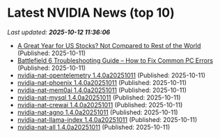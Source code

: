 # Latest NVIDIA News (top 10)
_Last updated: **2025-10-12 11:36:06**_

- [A Great Year for US Stocks? Not Compared to Rest of the World](https://finance.yahoo.com/news/great-us-stocks-not-compared-113000541.html) (Published: 2025-10-11)
- [Battlefield 6 Troubleshooting Guide – How to Fix Common PC Errors](https://wccftech.com/how-to/battlefield-6-troubleshooting-guide-how-to-fix-common-pc-errors/) (Published: 2025-10-11)
- [nvidia-nat-opentelemetry 1.4.0a20251011](https://pypi.org/project/nvidia-nat-opentelemetry/1.4.0a20251011/) (Published: 2025-10-11)
- [nvidia-nat-phoenix 1.4.0a20251011](https://pypi.org/project/nvidia-nat-phoenix/1.4.0a20251011/) (Published: 2025-10-11)
- [nvidia-nat-mem0ai 1.4.0a20251011](https://pypi.org/project/nvidia-nat-mem0ai/1.4.0a20251011/) (Published: 2025-10-11)
- [nvidia-nat-mysql 1.4.0a20251011](https://pypi.org/project/nvidia-nat-mysql/1.4.0a20251011/) (Published: 2025-10-11)
- [nvidia-nat-crewai 1.4.0a20251011](https://pypi.org/project/nvidia-nat-crewai/1.4.0a20251011/) (Published: 2025-10-11)
- [nvidia-nat-agno 1.4.0a20251011](https://pypi.org/project/nvidia-nat-agno/1.4.0a20251011/) (Published: 2025-10-11)
- [nvidia-nat-llama-index 1.4.0a20251011](https://pypi.org/project/nvidia-nat-llama-index/1.4.0a20251011/) (Published: 2025-10-11)
- [nvidia-nat-all 1.4.0a20251011](https://pypi.org/project/nvidia-nat-all/1.4.0a20251011/) (Published: 2025-10-11)
